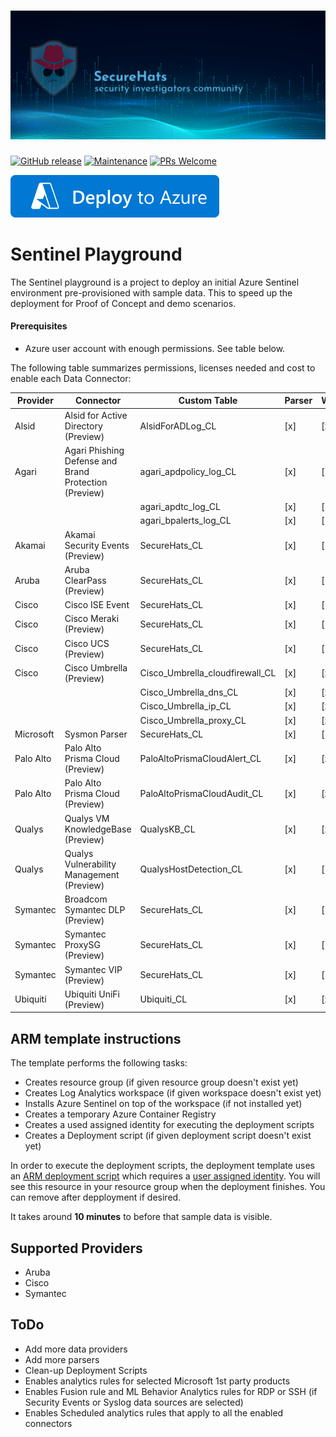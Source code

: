 ![logo](./media/sh-banners.png)
=========
[![GitHub release](https://img.shields.io/github/release/SecureHats/Sentinel-playground.svg?style=flat-square)](https://github.com/SecureHats/Sentinel-playground/releases)
[![Maintenance](https://img.shields.io/maintenance/yes/2023.svg?style=flat-square)]()
[![PRs Welcome](https://img.shields.io/badge/PRs-welcome-brightgreen.svg?style=flat-square)](http://makeapullrequest.com)

[![Deploy To Azure](https://raw.githubusercontent.com/Azure/azure-quickstart-templates/master/1-CONTRIBUTION-GUIDE/images/deploytoazure.svg?sanitize=true)](https://portal.azure.com/#create/Microsoft.Template/uri/https%3A%2F%2Fraw.githubusercontent.com%2FSecureHats%2FSentinel-playground%2Fmain%2FARM-Templates%2Fazuredeploy.json/createUIDefinitionUri/https%3A%2F%2Fraw.githubusercontent.com%2FSecureHats%2FSentinel-playground%2Fmain%2FARM-Templates%2FUiDefinition.json)
# Sentinel Playground

The Sentinel playground is a project to deploy an initial Azure Sentinel environment pre-provisioned with sample data. 
This to speed up the deployment for Proof of Concept and demo scenarios.

#### Prerequisites

- Azure user account with enough permissions. See table below.

The following table summarizes permissions, licenses needed and cost to enable each Data Connector:

| Provider   | Connector                                             | Custom Table                    | Parser | Workbook | Solution | Tested  |
| ---------- | ----------------------------------------------------- | ------------------------------- | ------ | -------- | -------- | ------- |
| Alsid      | Alsid for Active Directory (Preview)                  | AlsidForADLog_CL                |   [x]  |    [x]   |   [ ]    |   [ ]   |
| Agari      | Agari Phishing Defense and Brand Protection (Preview) | agari_apdpolicy_log_CL          |   [x]  |    [ ]   |   [ ]    |   [ ]   |
|            |                                                       | agari_apdtc_log_CL              |   [x]  |    [ ]   |   [ ]    |   [ ]   |
|            |                                                       | agari_bpalerts_log_CL           |   [x]  |    [ ]   |   [ ]    |   [ ]   |
| Akamai     | Akamai Security Events (Preview)                      | SecureHats_CL                   |   [x]  |    [ ]   |   [ ]    |   [ ]   |
| Aruba      | Aruba ClearPass (Preview)                             | SecureHats_CL                   |   [x]  |    [ ]   |   [ ]    |   [ ]   |
| Cisco      | Cisco ISE Event                                       | SecureHats_CL                   |   [x]  |    [ ]   |   [ ]    |   [ ]   |
| Cisco      | Cisco Meraki (Preview)                                | SecureHats_CL                   |   [x]  |    [ ]   |   [ ]    |   [ ]   |
| Cisco      | Cisco UCS (Preview)                                   | SecureHats_CL                   |   [x]  |    [ ]   |   [ ]    |   [ ]   |
| Cisco      | Cisco Umbrella (Preview)                              | Cisco_Umbrella_cloudfirewall_CL |   [x]  |    [x]   |   [x]    |   [ ]   |
|            |                                                       | Cisco_Umbrella_dns_CL           |   [x]  |    [x]   |   [x]    |   [ ]   |
|            |                                                       | Cisco_Umbrella_ip_CL            |   [x]  |    [x]   |   [x]    |   [ ]   |
|            |                                                       | Cisco_Umbrella_proxy_CL         |   [x]  |    [x]   |   [x]    |   [ ]   |
| Microsoft  | Sysmon Parser                                         | SecureHats_CL                   |   [x]  |    [ ]   |   [ ]    |   [ ]   |
| Palo Alto  | Palo Alto Prisma Cloud (Preview)                      | PaloAltoPrismaCloudAlert_CL     |   [x]  |    [x]   |   [x]    |   [ ]   |
| Palo Alto  | Palo Alto Prisma Cloud (Preview)                      | PaloAltoPrismaCloudAudit_CL     |   [x]  |    [x]   |   [x]    |   [ ]   |
| Qualys     | Qualys VM KnowledgeBase (Preview)                     | QualysKB_CL                     |   [x]  |    [x]   |   [x]    |   [ ]   |
| Qualys     | Qualys Vulnerability Management (Preview)             | QualysHostDetection_CL          |   [x]  |    [ ]   |   [ ]    |   [ ]   |
| Symantec   | Broadcom Symantec DLP (Preview)                       | SecureHats_CL                   |   [x]  |    [ ]   |   [ ]    |   [ ]   |
| Symantec   | Symantec ProxySG (Preview)                            | SecureHats_CL                   |   [x]  |    [ ]   |   [ ]    |   [ ]   |
| Symantec   | Symantec VIP (Preview)                                | SecureHats_CL                   |   [x]  |    [ ]   |   [ ]    |   [ ]   |
| Ubiquiti   | Ubiquiti UniFi (Preview)                              | Ubiquiti_CL                     |   [x]  |    [x]   |   [x]    |   [ ]   |

## ARM template instructions

The template performs the following tasks:

- Creates resource group (if given resource group doesn't exist yet)
- Creates Log Analytics workspace (if given workspace doesn't exist yet)
- Installs Azure Sentinel on top of the workspace (if not installed yet)
- Creates a temporary Azure Container Registry
- Creates a used assigned identity for executing the deployment scripts
- Creates a Deployment script (if given deployment script doesn't exist yet)

In order to execute the deployment scripts, the deployment template uses an [ARM deployment script](https://docs.microsoft.com/azure/azure-resource-manager/templates/deployment-script-template) which requires a [user assigned identity](https://docs.microsoft.com/azure/active-directory/managed-identities-azure-resources/overview). You will see this resource in your resource group when the deployment finishes. You can remove after depployment if desired.

It takes around **10 minutes** to before that sample data is visible.

## Supported Providers
- Aruba 
- Cisco
- Symantec

## ToDo
- Add more data providers
- Add more parsers
- Clean-up Deployment Scripts
- Enables analytics rules for selected Microsoft 1st party products 
- Enables Fusion rule and ML Behavior Analytics rules for RDP or SSH (if Security Events or Syslog data sources are selected)
- Enables Scheduled analytics rules that apply to all the enabled connectors 
